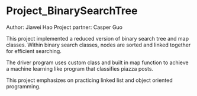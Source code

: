 # Project_BinarySearchTree
Author: Jiawei Hao
Project partner: Casper Guo

This project implemented a reduced version of binary search tree and map classes. Within binary search classes, nodes are sorted and linked together for efficient searching.   

The driver program uses custom class and built in map function to achieve a machine learning like program that classifies piazza posts.   

This project emphasizes on practicing linked list and object oriented programming.   
